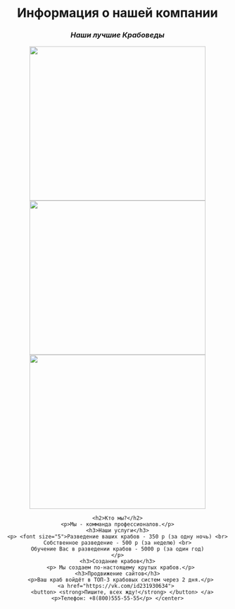 <html>
 <body>
  <center> <h1> <strong>Информация о нашей компании</strong> </h1>
  <p> <h3> <em>Наши лучшие Крабоведы</em> </h3> </p> 
	<img src="https://funik.ru/wp-content/uploads/2019/07/02b429d56e5557f2629e.jpg" height="350" width="400"> 
	  <img src="https://img.allzip.org/g/64/orig/7525047.jpg" height="350" width="400"> 
	  <img src="https://mykaleidoscope.ru/x/uploads/posts/2022-09/1663207634_6-mykaleidoscope-ru-p-veselii-krab-oboi-6.jpg" height="350" width="400"> 
    
    <h2>Кто мы?</h2>
	<p>Мы - комманда профессионалов.</p>
    <h3>Наши услуги</h3>
    <p> <font size="5">Разведение ваших крабов - 350 р (за одну ночь) <br>
    Собственное разведение - 500 р (за неделю) <br>
    Обучение Вас в разведении крабов - 5000 р (за один год)
    </p>
	<h3>Создание крабов</h3>
	  <p> Мы создаем по-настоящему крутых крабов.</p>
	<h3>Продвижение сайтов</h3>
	  <p>Ваш краб войдёт в ТОП-3 крабовых систем через 2 дня.</p>
	<a href="https://vk.com/id231930634"> 
		<button> <strong>Пишите, всех жду!</strong> </button> </a> 
	<p>Телефон: +8(800)555-55-55</p> </center>
 </body>
</html>

